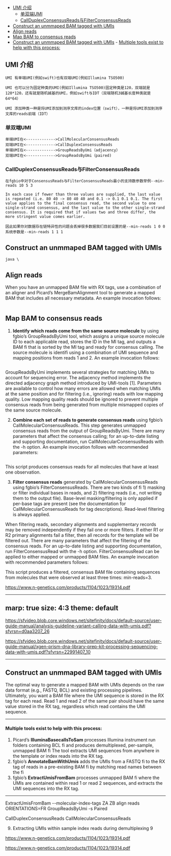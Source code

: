 <!-- TOC -->

- [UMI 介绍](#umi-介绍)
    - [单双端UMI](#单双端umi)
    - [CallDuplexConsensusReads与FilterConsensusReads](#callduplexconsensusreads与filterconsensusreads)
- [Construct an unmmaped BAM tagged with UMIs](#construct-an-unmmaped-bam-tagged-with-umis)
- [Align reads](#align-reads)
- [Map BAM to consensus reads](#map-bam-to-consensus-reads)
- [Construct an unmmaped BAM tagged with UMIs](#construct-an-unmmaped-bam-tagged-with-umis-1)
        - [Multiple tools exist to help with this process:](#multiple-tools-exist-to-help-with-this-process)

<!-- /TOC -->

## UMI 介绍
```
UMI 有单端UMI(例如swift)也有双端UMI(例如Illumina TSO500)

UMI 也可以分为固定种类的UMI(例如Illumina TSO500)固定种类是120，双端就是120*120，还有就是随机碱基的UMI，例如swift与IDT（双端随机3碱基长度种类就是64*64）

UMI 添加种类一种是将UMI添加到测序文库的index位置（swift），一种是将UMI添加到测序文库的reads前端（IDT）
```
### 单双端UMI
```
单端UMI在<------------->CallMolecularConsensusReads
双端UMI在<------------->CallDuplexConsensusReads
单端UMI在<------------->GroupReadsByUmi（adjacency）
双端UMI在<------------->GroupReadsByUmi（paired)
```

### CallDuplexConsensusReads与FilterConsensusReads
```
在fgbio中对于ConsensusReads与FilterConsensusReads最小的支持数参数举例--min-reads 10 5 3

In each case if fewer than three values are supplied, the last value is repeated (i.e. 80 40 -> 80 40 40 and 0.1 -> 0.1 0.1 0.1. The first value applies to the final consensus read, the second value to one single-strand consensus, and the last value to the other single-strand consensus. It is required that if values two and three differ, the more stringent value comes earlier.

因此如果你对数据存在链特异性的问题会丢掉很多数据我们目前设置的是--min-reads 1 0 0系统参数是--min-reads 1 1 1
```


## Construct an unmmaped BAM tagged with UMIs
```
java \

```
## Align reads
When you have an unmapped BAM file with RX tags, use a combination of an aligner and Picard’s MergeBamAlignment tool to generate a mapped BAM that includes all necessary metadata. An example invocation follows:
```

```
## Map BAM to consensus reads
1.	**Identify which reads come from the same source molecule** by using fgbio’s GroupReadsByUmi tool, which assigns a unique source molecule ID to each applicable read, stores the ID in the MI tag, and outputs a BAM fi	that is sorted by the MI tag and ready for consensus calling. The source molecule is identifi using a combination of UMI sequence and mapping positions from reads 1
and 2. An example invocation follows:
```
```
 GroupReadsByUmi implements several strategies for matching UMIs to account for sequencing error. The adjacency method implements the directed adjacency graph method introduced by UMI-tools [1]. Parameters are available to control how many errors are allowed when matching UMIs at the same position and for filtering (i.e., ignoring) reads with low mapping quality. Low mapping quality reads should be ignored to prevent multiple consensus reads from being generated from multiple mismapped copies of the same source molecule.

2.	**Combine each set of reads to generate consensus reads** using fgbio’s CallMolecularConsensusReads. This step generates unmapped consensus reads from the output of GroupReadsByUmi. There are many parameters that affect the consensus calling; for an up-to-date listing and supporting documentation, run CallMolecularConsensusReads with the -h option. An example invocation follows with recommended parameters:
```
```
This script produces consensus reads for all molecules that have at least one observation.

3.	**Filter consensus reads** generated by CallMolecularConsensusReads using fgbio’s FilterConsensusReads. There are two kinds of fi	1) masking or filter individual bases in reads, and 2) filtering reads (i.e., not writing them to the output file). Base-level masking/filtering is only applied if per-base tags are present (see the documentation for CallMolecularConsensusReads for tag descriptions). Read-level filtering is always applied.

When filtering reads, secondary alignments and supplementary records may be removed independently if they fail one or more filters. If either R1 or R2 primary alignments fail a filter, then all records for the template will be filtered out. There are many parameters that affect the filtering of the consensus reads. For an up-to-date listing and supporting documentation, run FilterConsensusRead with the -h option. FilterConsensusRead can be
applied to either mapped or unmapped BAM files. An example invocation with recommended parameters follows:

 

This script produces a filtered, consensus BAM file containing sequences from molecules that were observed at least three times: min-reads=3.

https://www.n-genetics.com/products/1104/1023/19314.pdf

---
marp: true
size: 4:3
theme: default
---

https://sfvideo.blob.core.windows.net/sitefinity/docs/default-source/user-guide-manual/analysis-guideline-variant-calling-data-with-umis.pdf?sfvrsn=d0aa3207_26

https://sfvideo.blob.core.windows.net/sitefinity/docs/default-source/user-guide-manual/xgen-prism-dna-library-prep-kit-processing-sequencing-data-with-umis.pdf?sfvrsn=22991407_10

---

## Construct an unmmaped BAM tagged with UMIs
The optimal way to generate a mapped BAM with UMIs depends on the raw data format (e.g., FASTQ, BCL) and existing processing pipelines. Ultimately, you want a BAM file where the UMI sequence is stored in the RX tag for each read. Read 1 and read 2 of the same pair should have the same value stored in the RX tag, regardless which read contains the UMI sequence.

---

#### Multiple tools exist to help with this process:

1.	Picard’s **IlluminaBasecallsToSam** processes Illumina instrument run folders containing BCL fi	and produces demultiplexed, per-sample, unmapped BAM fi	The tool extracts UMI sequences from anywhere in the template or index reads into the RX tag.
2.	fgbio’s **AnnotateBamWithUmis** adds the UMIs from a FASTQ fi	to the RX tag of reads in a pre-existing BAM fi	by matching read names between the fi
3.	fgbio’s **ExtractUmisFromBam** processes unmapped BAM fi	where the UMIs are contained within read 1 or read 2 sequences, and extracts the UMI sequences into the RX tag.

---


ExtractUmisFromBam 
    --molecular-index-tags ZA ZB
align reads
    ORIENTATIONS=FR
GroupReadsByUmi
    -s Paired

 CallDuplexConsensusReads CallMolecularConsensusReads


9. Extracting UMIs within sample index reads during demultiplexing 9

https://www.n-genetics.com/products/1104/1023/19314.pdf


https://www.n-genetics.com/products/1104/1023/19314.pdf

